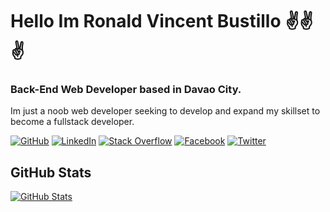 # Hello Im Ronald Vincent Bustillo ✌️✌️✌️

### Back-End Web Developer based in Davao City.

Im just a noob web developer seeking to develop and expand my skillset to become a fullstack developer.

[![GitHub](https://img.shields.io/badge/GitHub-vincesanityyy-black)](https://github.com/vincesanityyy)
[![LinkedIn](https://img.shields.io/badge/LinkedIn-ronaldvincentbustillo-blue)](https://www.linkedin.com/in/ronald-vincent-bustillo-24a535194/)
[![Stack Overflow](https://img.shields.io/badge/Stack&nbsp;Overflow-vubce-orange)](https://stackoverflow.com/users/11667606/vince?tab=profile)
[![Facebook](https://img.shields.io/badge/Facebook-vincentsanityyy-blue)](https://facebook.com/vincentsanityyy)
[![Twitter](https://img.shields.io/badge/Facebook-vincentsanityyy-skyblue)](https://twitter.com/vincentsanityyy)

## GitHub Stats

[![GitHub Stats](https://github-readme-stats.vercel.app/api?username=vincesanityyy&&show_icons=true)]()
